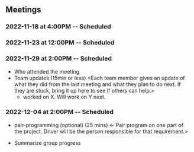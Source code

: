   ## Meetings


### 2022-11-18 at 4:00PM -- Scheduled
<meeting template would go here>
<only fill in template once you had the meeting>
<see example on the last date>
<use date format YYYY-MM-DD at HH:MM>

### 2022-11-23 at 12:00PM -- Scheduled
<meeting template would go here>
<only fill in template once you had the meeting>

### 2022-11-29 at 2:00PM -- Scheduled
- Who attended the meeting
- Team updates (15min or less)
  <Each team member gives an update of what they did from the last meeting and what they plan to do next. If they are stuck, bring it up here to see if others can help.>
  - <name> worked on X. Will work on Y next. 
  
### 2022-12-04 at 2:00PM -- Scheduled
<meeting template would go here>
<only fill in template once you had the meeting>

- pair-programming (optional) (25 mins)
  <- Pair program on one part of the project. Driver will be the person responsible for that requirement.>

- Summarize group progress

